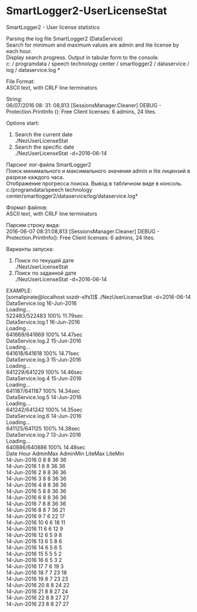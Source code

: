 # SmartLogger2-UserLicenseStat
SmartLogger2 - User license statistics


Parsing the log file SmartLogger2 (DataService)  
Search for minimum and maximum values are admin and lite license by each hour.  
Display search progress. Output in tabular form to the console.  
c: / programdata / speech technology center / smartlogger2 / dataservice / log / dataservice.log *

File Format:  
ASCII text, with CRLF line terminators

String:  
06/07/2016 08: 31: 08,813 [SessionsManager.Cleaner] DEBUG - Protection.PrintInfo (): Free Client licenses: 6 admins, 24 lites.

Options start:  
1) Search the current date  
./NezUserLicenseStat  
2) Search the specific date  
./NezUserLicenseStat -d=2016-06-14  


Парсинг лог-файла SmartLogger2  
Поиск минимального и максимального значения admin и lite лицензий в разрезе каждого часа.  
Отображение прогресса поиска. Вывод в табличном виде в консоль.  
c:/programdata/speech technology center/smartlogger2/dataservice/log/dataservice.log*  

Формат файлов:  
ASCII text, with CRLF line terminators  

Парсим строку вида:  
2016-06-07 08:31:08,813 [SessionsManager.Cleaner] DEBUG - Protection.PrintInfo(): Free Client licenses: 6 admins, 24 lites.

Варианты запуска:  
1) Поиск по текущей дате  
./NezUserLicenseStat  
2) Поиск по заданной дате  
./NezUserLicenseStat -d=2016-06-14  


EXAMPLE:  
[somalipirate@localhost sszdr-slfs1]$ ./NezUserLicenseStat -d=2016-06-14  
DataService.log 16-Jun-2016  
Loading...  
522483/522483 100% 11.79sec  
DataService.log.1 16-Jun-2016  
Loading...  
641669/641669 100% 14.47sec  
DataService.log.2 15-Jun-2016  
Loading...  
641618/641618 100% 14.71sec  
DataService.log.3 15-Jun-2016  
Loading...  
641229/641229 100% 14.46sec  
DataService.log.4 15-Jun-2016  
Loading...  
641187/641187 100% 14.34sec  
DataService.log.5 14-Jun-2016  
Loading...  
641242/641242 100% 14.35sec  
DataService.log.6 14-Jun-2016  
Loading...  
641125/641125 100% 14.38sec  
DataService.log.7 13-Jun-2016  
Loading...  
640886/640886 100% 14.48sec  
       Date Hour AdminMax AdminMin LiteMax LiteMin  
14-Jun-2016    0        8        8      36      36  
14-Jun-2016    1        8        8      36      36  
14-Jun-2016    2        8        8      36      36  
14-Jun-2016    3        8        8      36      36  
14-Jun-2016    4        8        8      36      36  
14-Jun-2016    5        8        8      36      36  
14-Jun-2016    6        8        8      36      36  
14-Jun-2016    7        8        8      36      36  
14-Jun-2016    8        8        7      36      21  
14-Jun-2016    9        7        6      22      17  
14-Jun-2016   10        6        6      18      11  
14-Jun-2016   11        6        6      12       9  
14-Jun-2016   12        6        5       9       8  
14-Jun-2016   13        6        5       8       6  
14-Jun-2016   14        6        5       6       5  
14-Jun-2016   15        5        5       5       2  
14-Jun-2016   16        6        5       3       2  
14-Jun-2016   17        7        6      19       3  
14-Jun-2016   18        7        7      23      18  
14-Jun-2016   19        8        7      23      23  
14-Jun-2016   20        8        8      24      22  
14-Jun-2016   21        8        8      27      24  
14-Jun-2016   22        8        8      27      27  
14-Jun-2016   23        8        8      27      27  

